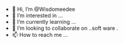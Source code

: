 - 👋 Hi, I’m @Wisdomeedee
- 👀 I’m interested in ...
- 🌱 I’m currently learning ...
- 💞️ I’m looking to collaborate on ..soft ware .
- 📫 How to reach me ...

<!---
Wisdomeedee/Wisdomeedee is a ✨ special ✨ repository because its `README.md` (this file) appears on your GitHub profile.
You can click the Preview link to take a look at your changes.
--->
